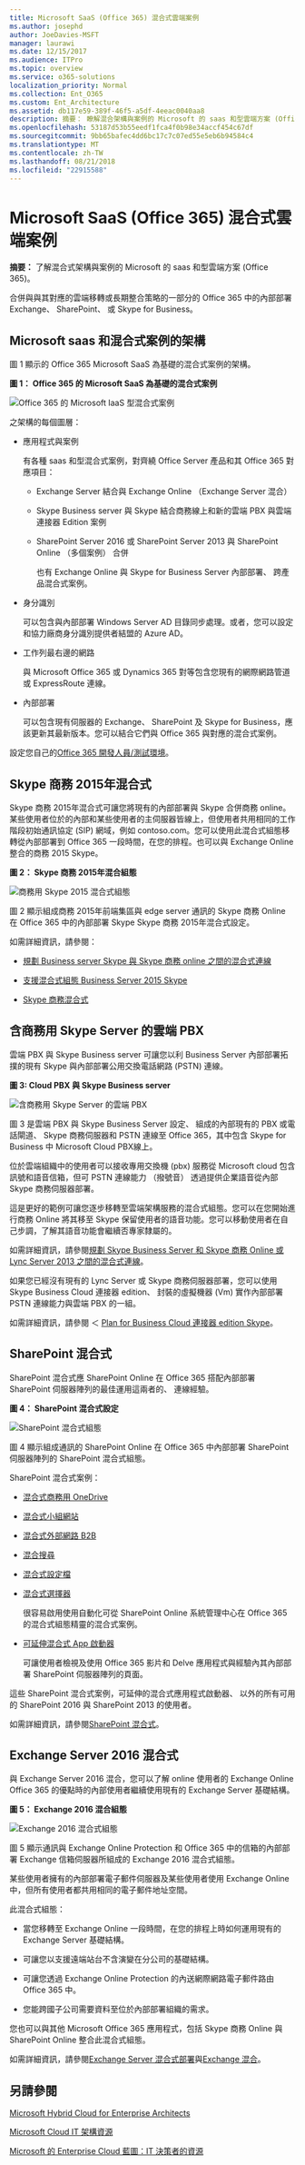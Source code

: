 ```yaml
---
title: Microsoft SaaS (Office 365) 混合式雲端案例
ms.author: josephd
author: JoeDavies-MSFT
manager: laurawi
ms.date: 12/15/2017
ms.audience: ITPro
ms.topic: overview
ms.service: o365-solutions
localization_priority: Normal
ms.collection: Ent_O365
ms.custom: Ent_Architecture
ms.assetid: db117e59-389f-46f5-a5df-4eeac0040aa8
description: 摘要： 瞭解混合架構與案例的 Microsoft 的 saas 和型雲端方案 (Office 365)。
ms.openlocfilehash: 53187d53b55eedf1fca4f0b98e34accf454c67df
ms.sourcegitcommit: 9bb65bafec4dd6bc17c7c07ed55e5eb6b94584c4
ms.translationtype: MT
ms.contentlocale: zh-TW
ms.lasthandoff: 08/21/2018
ms.locfileid: "22915588"
---
```

# <a name="hybrid-cloud-scenarios-for-microsoft-saas-office-365"></a>Microsoft SaaS (Office 365) 混合式雲端案例

 **摘要：** 了解混合式架構與案例的 Microsoft 的 saas 和型雲端方案 (Office 365)。
  
合併與與其對應的雲端移轉或長期整合策略的一部分的 Office 365 中的內部部署 Exchange、 SharePoint、 或 Skype for Business。
  
## <a name="microsoft-saas-hybrid-scenario-architecture"></a>Microsoft saas 和混合式案例的架構

圖 1 顯示的 Office 365 Microsoft SaaS 為基礎的混合式案例的架構。
  
**圖 1： Office 365 的 Microsoft SaaS 為基礎的混合式案例**

![Office 365 的 Microsoft IaaS 型混合式案例](media/Hybrid-Poster/Hybrid-Cloud-Stack-SaaS.png)
  
之架構的每個圖層：
  
- 應用程式與案例
    
    有各種 saas 和型混合式案例，對齊繞 Office Server 產品和其 Office 365 對應項目：
    
  - Exchange Server 結合與 Exchange Online （Exchange Server 混合）
    
  - Skype Business server 與 Skype 結合商務線上和新的雲端 PBX 與雲端連接器 Edition 案例
    
  - SharePoint Server 2016 或 SharePoint Server 2013 與 SharePoint Online （多個案例） 合併
    
    也有 Exchange Online 與 Skype for Business Server 內部部署、 跨產品混合式案例。
    
- 身分識別
    
    可以包含與內部部署 Windows Server AD 目錄同步處理。或者，您可以設定和協力廠商身分識別提供者結盟的 Azure AD。
    
- 工作列最右邊的網路
    
    與 Microsoft Office 365 或 Dynamics 365 對等包含您現有的網際網路管道或 ExpressRoute 連線。
    
- 內部部署
    
    可以包含現有伺服器的 Exchange、 SharePoint 及 Skype for Business，應該更新其最新版本。您可以結合它們與 Office 365 與對應的混合式案例。
    
設定您自己的[Office 365 開發人員/測試環境](office-365-dev-test-environment.md)。
  
## <a name="skype-for-business-2015-hybrid"></a>Skype 商務 2015年混合式

Skype 商務 2015年混合式可讓您將現有的內部部署與 Skype 合併商務 online。某些使用者位於的內部和某些使用者的主伺服器皆線上，但使用者共用相同的工作階段初始通訊協定 (SIP) 網域，例如 contoso.com。您可以使用此混合式組態移轉從內部部署到 Office 365 一段時間，在您的排程。也可以與 Exchange Online 整合的商務 2015 Skype。
  
**圖 2： Skype 商務 2015年混合組態**

![商務用 Skype 2015 混合式組態](media/Hybrid-Poster/Hybrid-Cloud-Stack-SaaS-SfB.png)
  
圖 2 顯示組成商務 2015年前端集區與 edge server 通訊的 Skype 商務 Online 在 Office 365 中的內部部署 Skype Skype 商務 2015年混合式設定。
  
如需詳細資訊，請參閱：
  
- [規劃 Business server Skype 與 Skype 商務 online 之間的混合式連線](https://technet.microsoft.com/library/jj205403.aspx)
    
- [支援混合式組態 Business Server 2015 Skype](https://technet.microsoft.com/library/jj945633.aspx)
    
- [Skype 商務混合式](http://hybrid.office.com/skype-for-business/)
    
## <a name="cloud-pbx-with-skype-for-business-server"></a>含商務用 Skype Server 的雲端 PBX

雲端 PBX 與 Skype Business server 可讓您以利 Business Server 內部部署拓撲的現有 Skype 與內部部署公用交換電話網路 (PSTN) 連線。 
  
**圖 3: Cloud PBX 與 Skype Business server**

![含商務用 Skype Server 的雲端 PBX](media/Hybrid-Poster/Hybrid-Cloud-Stack-SaaS-SfB-CloudPBX.png)
  
圖 3 是雲端 PBX 與 Skype Business Server 設定、 組成的內部現有的 PBX 或電話閘道、 Skype 商務伺服器和 PSTN 連線至 Office 365，其中包含 Skype for Business 中 Microsoft Cloud PBX線上。
  
位於雲端組織中的使用者可以接收專用交換機 (pbx) 服務從 Microsoft cloud 包含訊號和語音信箱，但可 PSTN 連線能力 （撥號音） 透過提供企業語音從內部Skype 商務伺服器部署。
  
這是更好的範例可讓您逐步移轉至雲端架構服務的混合式組態。您可以在您開始進行商務 Online 將其移至 Skype 保留使用者的語音功能。您可以移動使用者在自己步調，了解其語音功能會繼續否專家隸屬的。 
  
如需詳細資訊，請參閱[規劃 Skype Business Server 和 Skype 商務 Online 或 Lync Server 2013 之間的混合式連線](https://technet.microsoft.com/library/jj205403.aspx)。
  
如果您已經沒有現有的 Lync Server 或 Skype 商務伺服器部署，您可以使用 Skype Business Cloud 連接器 edition、 封裝的虛擬機器 (Vm) 實作內部部署 PSTN 連線能力與雲端 PBX 的一組。
  
如需詳細資訊，請參閱 ＜ [Plan for Business Cloud 連接器 edition Skype](https://technet.microsoft.com/library/mt605227.aspx)。
  
## <a name="sharepoint-hybrid"></a>SharePoint 混合式

SharePoint 混合式應 SharePoint Online 在 Office 365 搭配內部部署 SharePoint 伺服器陣列的最佳運用這兩者的、 連線經驗。
  
**圖 4： SharePoint 混合式設定**

![SharePoint 混合式組態](media/Hybrid-Poster/Hybrid-Cloud-Stack-SaaS-SP.png)
  
圖 4 顯示組成通訊的 SharePoint Online 在 Office 365 中內部部署 SharePoint 伺服器陣列的 SharePoint 混合式組態。
  
SharePoint 混合式案例：
  
- [混合式商務用 OneDrive](https://technet.microsoft.com/library/mt147425%28v=office.16%29.aspx)
    
- [混合式小組網站](https://technet.microsoft.com/library/mt346110%28v=office.16%29.aspx)
    
- [混合式外部網路 B2B](https://support.office.com/article/SharePoint-Business-to-Business-Collaboration-Extranet-for-Partners-with-Office-365-7b087413-165a-4e94-8871-4393e0b9c037)
    
- [混合搜尋](https://technet.microsoft.com/library/dn720906%28v=office.16%29.aspx)
    
- [混合式設定檔](https://support.office.com/article/Plan-hybrid-profiles-96d1eaf0-94eb-40c5-ab76-c82907777db4)
    
- [混合式選擇器](https://support.office.com/article/Hybrid-picker-in-the-SharePoint-Online-admin-center-efce8417-c9bc-4a2c-ac9d-cce6c4e84a9c)
    
    很容易啟用使用自動化可從 SharePoint Online 系統管理中心在 Office 365 的混合式組態精靈的混合式案例。
    
- [可延伸混合式 App 啟動器](https://support.office.com/article/The-extensible-hybrid-app-launcher-617a7cb5-53da-4128-961a-64a840c0ab91)
    
    可讓使用者檢視及使用 Office 365 影片和 Delve 應用程式與經驗內其內部部署 SharePoint 伺服器陣列的頁面。
    
這些 SharePoint 混合式案例，可延伸的混合式應用程式啟動器、 以外的所有可用的 SharePoint 2016 與 SharePoint 2013 的使用者。
  
如需詳細資訊，請參閱[SharePoint 混合式](http://hybrid.office.com/sharepoint/)。
  
## <a name="exchange-server-2016-hybrid"></a>Exchange Server 2016 混合式

與 Exchange Server 2016 混合，您可以了解 online 使用者的 Exchange Online Office 365 的優點時的內部使用者繼續使用現有的 Exchange Server 基礎結構。 
  
**圖 5： Exchange 2016 混合組態**

![Exchange 2016 混合式組態](media/Hybrid-Poster/Hybrid-Cloud-Stack-SaaS-EX.png)
  
圖 5 顯示通訊與 Exchange Online Protection 和 Office 365 中的信箱的內部部署 Exchange 信箱伺服器所組成的 Exchange 2016 混合式組態。
  
某些使用者擁有的內部部署電子郵件伺服器及某些使用者使用 Exchange Online 中，但所有使用者都共用相同的電子郵件地址空間。 
  
此混合式組態：
  
- 當您移轉至 Exchange Online 一段時間，在您的排程上時如何運用現有的 Exchange Server 基礎結構。
    
- 可讓您以支援遠端站台不含演變在分公司的基礎結構。
    
- 可讓您透過 Exchange Online Protection 的內送網際網路電子郵件路由 Office 365 中。
    
- 您能跨國子公司需要資料至位於內部部署組織的需求。
    
您也可以與其他 Microsoft Office 365 應用程式，包括 Skype 商務 Online 與 SharePoint Online 整合此混合式組態。
  
如需詳細資訊，請參閱[Exchange Server 混合式部署](https://technet.microsoft.com/library/jj200581%28v=exchg.150%29.aspx)與[Exchange 混合](http://hybrid.office.com/exchange/)。
  
## <a name="see-also"></a>另請參閱

[Microsoft Hybrid Cloud for Enterprise Architects](microsoft-hybrid-cloud-for-enterprise-architects.md)
  
[Microsoft Cloud IT 架構資源](microsoft-cloud-it-architecture-resources.md)

[Microsoft 的 Enterprise Cloud 藍圖：IT 決策者的資源](https://sway.com/FJ2xsyWtkJc2taRD)



